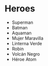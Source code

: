 # Heroes

* Superman
* Batman
* Aquaman
* Mujer Maravilla
* Linterna Verde
* Robin
* Volcán Negro
* Héroe Atom
